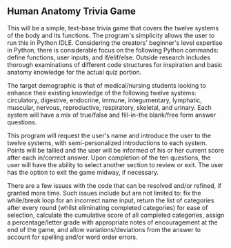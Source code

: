 ## Human Anatomy Trivia Game

This will be a simple, text-base trivia game that covers the twelve systems of the body and its functions.  The program's simplicity allows the user to run this in Python IDLE.  Considering the creators' beginner's level expertise in Python, there is considerable focus on the following Python commands: define functions, user inputs, and if/elif/else.  Outside research includes thorough examinations of different code structures for inspiration and basic anatomy knowledge for the actual quiz portion.

The target demographic is that of medical/nursing students looking to enhance their existing knowledge of the following twelve systems: circulatory, digestive, endocrine, immune, integumentary, lymphatic, muscular, nervous, reproductive, respiratory, skeletal, and urinary.  Each system will have a mix of true/false and fill-in-the blank/free form answer questions.

This program will request the user's name and introduce the user to the twelve systems, with semi-personalized introductions to each system.  Points will be tallied and the user will be informed of his or her current score after each in/correct answer.  Upon completion of the ten questions, the user will have the ability to select another section to review or exit.  The user has the option to exit the game midway, if necessary.

There are a few issues with the code that can be resolved and/or refined, if granted more time.  Such issues include but are not limited to: fix the while/break loop for an incorrect name input, return the list of categories after every round (whilst eliminating completed categories) for ease of selection, calculate the cumulative score of all completed categories, assign a percentage/letter grade with appropriate notes of encouragement at the end of the game, and allow variations/deviations from the answer to account for spelling and/or word order errors.
